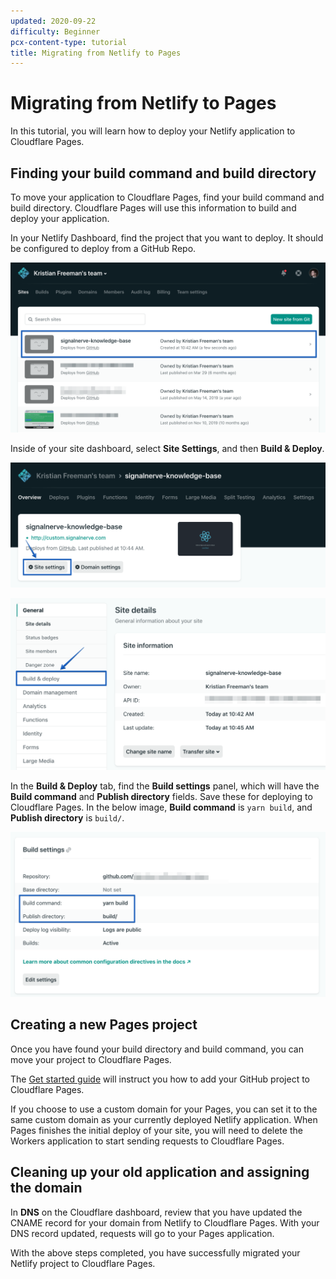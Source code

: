 ```yaml
---
updated: 2020-09-22
difficulty: Beginner
pcx-content-type: tutorial
title: Migrating from Netlify to Pages
---
```


# Migrating from Netlify to Pages

In this tutorial, you will learn how to deploy your Netlify application to Cloudflare Pages.

## Finding your build command and build directory

To move your application to Cloudflare Pages, find your build command and build directory. Cloudflare Pages will use this information to build and deploy your application.

In your Netlify Dashboard, find the project that you want to deploy. It should be configured to deploy from a GitHub Repo.

![Selecting a site in the Netlify Dashboard](./netlify-deploy-1.png)

Inside of your site dashboard, select **Site Settings**, and then **Build & Deploy**.

![Selecting Site Settings in site dashboard](./netlify-deploy-2.png)

![Selecting Build and Deploy in sidebar](./netlify-deploy-3.png)

In the **Build & Deploy** tab, find the **Build settings** panel, which will have the **Build command** and **Publish directory** fields. Save these for deploying to Cloudflare Pages. In the below image, **Build command** is `yarn build`, and **Publish directory** is `build/`.

![Finding the "Build command" and "Publish directory" fields](./netlify-deploy-4.png)

## Creating a new Pages project

Once you have found your build directory and build command, you can move your project to Cloudflare Pages.

The [Get started guide](/pages/get-started/) will instruct you how to add your GitHub project to Cloudflare Pages.

If you choose to use a custom domain for your Pages, you can set it to the same custom domain as your currently deployed Netlify application. When Pages finishes the initial deploy of your site, you will need to delete the Workers application to start sending requests to Cloudflare Pages.

## Cleaning up your old application and assigning the domain

In **DNS** on the Cloudflare dashboard, review that you have updated the CNAME record for your domain from Netlify to Cloudflare Pages. With your DNS record updated, requests will go to your Pages application.

With the above steps completed, you have successfully migrated your Netlify project to Cloudflare Pages.
